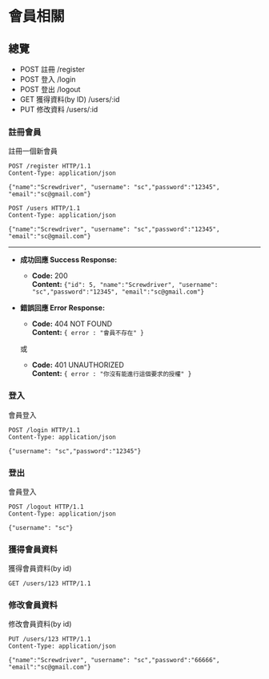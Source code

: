 # 會員相關

## 總覽

- POST 註冊 /register
- POST 登入 /login
- POST 登出 /logout
- GET 獲得資料(by ID) /users/:id
- PUT 修改資料 /users/:id

### 註冊會員

註冊一個新會員

```
POST /register HTTP/1.1
Content-Type: application/json

{"name":"Screwdriver", "username": "sc","password":"12345", "email":"sc@gmail.com"}
```

```
POST /users HTTP/1.1
Content-Type: application/json

{"name":"Screwdriver", "username": "sc","password":"12345", "email":"sc@gmail.com"}
```

---

- **成功回應 Success Response:**

  - **Code:** 200 <br />
    **Content:** `{"id": 5, "name":"Screwdriver", "username": "sc","password":"12345", "email":"sc@gmail.com"}`

- **錯誤回應 Error Response:**

  - **Code:** 404 NOT FOUND <br />
    **Content:** `{ error : "會員不存在" }`

  或

  - **Code:** 401 UNAUTHORIZED <br />
    **Content:** `{ error : "你沒有能進行這個要求的授權" }`


### 登入

會員登入

```
POST /login HTTP/1.1
Content-Type: application/json

{"username": "sc","password":"12345"}
```

### 登出

會員登入

```
POST /logout HTTP/1.1
Content-Type: application/json

{"username": "sc"}
```

### 獲得會員資料

獲得會員資料(by id)

```
GET /users/123 HTTP/1.1
```

### 修改會員資料

修改會員資料(by id)

```
PUT /users/123 HTTP/1.1
Content-Type: application/json

{"name":"Screwdriver", "username": "sc","password":"66666", "email":"sc@gmail.com"}
```

